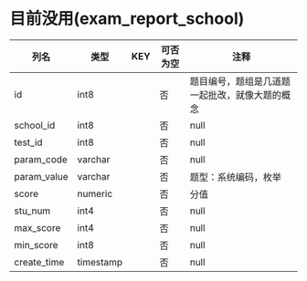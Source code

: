 # 目前没用(exam_report_school)
| 列名   | 类型   | KEY  | 可否为空 | 注释   |
| ---- | ---- | ---- | ---- | ---- |
|id|int8||否|题目编号，题组是几道题一起批改，就像大题的概念|
|school_id|int8||否|null|
|test_id|int8||否|null|
|param_code|varchar||否|null|
|param_value|varchar||否|题型：系统编码，枚举|
|score|numeric||否|分值|
|stu_num|int4||否|null|
|max_score|int4||否|null|
|min_score|int8||否|null|
|create_time|timestamp||否|null|
